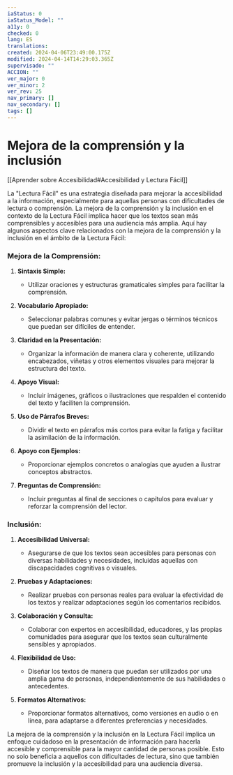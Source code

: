```yaml
---
iaStatus: 0
iaStatus_Model: ""
a11y: 0
checked: 0
lang: ES
translations: 
created: 2024-04-06T23:49:00.175Z
modified: 2024-04-14T14:29:03.365Z
supervisado: ""
ACCION: ""
ver_major: 0
ver_minor: 2
ver_rev: 25
nav_primary: []
nav_secondary: []
tags: []
---
```

# Mejora de la comprensión y la inclusión

[[Aprender sobre Accesibilidad#Accesibilidad y Lectura Fácil]]

La "Lectura Fácil" es una estrategia diseñada para mejorar la accesibilidad a la información, especialmente para aquellas personas con dificultades de lectura o comprensión. La mejora de la comprensión y la inclusión en el contexto de la Lectura Fácil implica hacer que los textos sean más comprensibles y accesibles para una audiencia más amplia. Aquí hay algunos aspectos clave relacionados con la mejora de la comprensión y la inclusión en el ámbito de la Lectura Fácil:

### Mejora de la Comprensión:

1. **Sintaxis Simple:**
   - Utilizar oraciones y estructuras gramaticales simples para facilitar la comprensión.

2. **Vocabulario Apropiado:**
   - Seleccionar palabras comunes y evitar jergas o términos técnicos que puedan ser difíciles de entender.

3. **Claridad en la Presentación:**
   - Organizar la información de manera clara y coherente, utilizando encabezados, viñetas y otros elementos visuales para mejorar la estructura del texto.

4. **Apoyo Visual:**
   - Incluir imágenes, gráficos o ilustraciones que respalden el contenido del texto y faciliten la comprensión.

5. **Uso de Párrafos Breves:**
   - Dividir el texto en párrafos más cortos para evitar la fatiga y facilitar la asimilación de la información.

6. **Apoyo con Ejemplos:**
   - Proporcionar ejemplos concretos o analogías que ayuden a ilustrar conceptos abstractos.

7. **Preguntas de Comprensión:**
   - Incluir preguntas al final de secciones o capítulos para evaluar y reforzar la comprensión del lector.

### Inclusión:

1. **Accesibilidad Universal:**
   - Asegurarse de que los textos sean accesibles para personas con diversas habilidades y necesidades, incluidas aquellas con discapacidades cognitivas o visuales.

2. **Pruebas y Adaptaciones:**
   - Realizar pruebas con personas reales para evaluar la efectividad de los textos y realizar adaptaciones según los comentarios recibidos.

3. **Colaboración y Consulta:**
   - Colaborar con expertos en accesibilidad, educadores, y las propias comunidades para asegurar que los textos sean culturalmente sensibles y apropiados.

4. **Flexibilidad de Uso:**
   - Diseñar los textos de manera que puedan ser utilizados por una amplia gama de personas, independientemente de sus habilidades o antecedentes.

5. **Formatos Alternativos:**
   - Proporcionar formatos alternativos, como versiones en audio o en línea, para adaptarse a diferentes preferencias y necesidades.

La mejora de la comprensión y la inclusión en la Lectura Fácil implica un enfoque cuidadoso en la presentación de información para hacerla accesible y comprensible para la mayor cantidad de personas posible. Esto no solo beneficia a aquellos con dificultades de lectura, sino que también promueve la inclusión y la accesibilidad para una audiencia diversa.